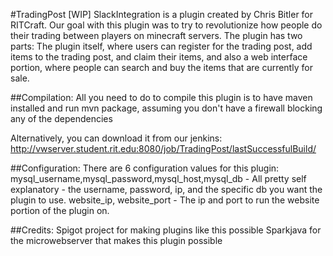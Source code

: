 #TradingPost [WIP]
SlackIntegration is a plugin created by Chris Bitler for RITCraft.
Our goal with this plugin was to try to revolutionize how people do their trading between players on minecraft servers.
The plugin has two parts: The plugin itself, where users can register for the trading post, add items to the trading post, and claim their items, and also a web interface portion, where people can search and buy the items that are currently for sale.

##Compilation:
All you need to do to compile this plugin is to have maven installed and run mvn package, assuming you don't have a firewall blocking any of the dependencies

Alternatively, you can download it from our jenkins: http://vwserver.student.rit.edu:8080/job/TradingPost/lastSuccessfulBuild/

##Configuration:
There are 6 configuration values for this plugin:
mysql_username,mysql_password,mysql_host,mysql_db - All pretty self explanatory - the username, password, ip, and the specific db you want the plugin to use.
website_ip, website_port - The ip and port to run the website portion of the plugin on.

##Credits:
Spigot project for making plugins like this possible
Sparkjava for the microwebserver that makes this plugin possible